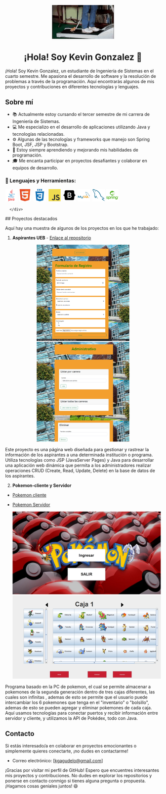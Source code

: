 <div id="header" align="center">
    <img src="duck1.gif" width="200" />
    <h1 align="center">¡Hola! Soy Kevin Gonzalez 🚀</h1>
</div>


¡Hola! Soy Kevin Gonzalez, un estudiante de Ingeniería de Sistemas en el cuarto semestre. Me apasiona el desarrollo de software y la resolución de problemas a través de la programación. Aquí encontrarás algunos de mis proyectos y contribuciones en diferentes tecnologías y lenguajes.

## Sobre mí

- 📚 Actualmente estoy cursando el tercer semestre de mi carrera de Ingeniería de Sistemas.
- 💻 Me especializo en el desarrollo de aplicaciones utilizando Java y tecnologías relacionadas.
- ⚙️ Algunas de las tecnologías y frameworks que manejo son Spring Boot, JSF, JSP y Bootstrap.
- 🌱 Estoy siempre aprendiendo y mejorando mis habilidades de programación.
- 🎓 Me encanta participar en proyectos desafiantes y colaborar en equipos de desarrollo.

<div align="left">
    <h3>🔨 Lenguajes y Herramientas:</h3>
    <div>
              <img src="https://github.com/devicons/devicon/blob/master/icons/java/java-original-wordmark.svg" title="Git" **alt="Git" width="40" height="40"/>
        <img src="https://github.com/devicons/devicon/blob/master/icons/html5/html5-original.svg" title="HTML5" alt="HTML" width="40" height="40"/>&nbsp;
        <img src="https://github.com/devicons/devicon/blob/master/icons/css3/css3-plain-wordmark.svg"  title="CSS3" alt="CSS" width="40" height="40"/>&nbsp;
        <img src="https://github.com/devicons/devicon/blob/master/icons/javascript/javascript-original.svg" title="JavaScript" alt="JavaScript" width="40" height="40"/>&nbsp;
        <img src="https://github.com/devicons/devicon/blob/master/icons/bootstrap/bootstrap-plain.svg" title="Bootstrap" alt="Bootstrap" width="40" height="40"/>&nbsp;
        <img src="https://github.com/devicons/devicon/blob/master/icons/mysql/mysql-original-wordmark.svg" title="MySQL"  alt="MySQL" width="40" height="40"/>&nbsp;
        <img src="https://github.com/devicons/devicon/blob/master/icons/mysql/mysql-plain.svg" title="Git" **alt="Git" width="40" height="40"/>
                <img src="https://github.com/devicons/devicon/blob/master/icons/spring/spring-original-wordmark.svg" title="Spring" **alt="Spring" width="40" height="40"/>

      </div>
</div>
## Proyectos destacados


Aquí hay una muestra de algunos de los proyectos en los que he trabajado:

1. **Aspirantes UEB** - [Enlace al repositorio](https://github.com/revkelo/Aspirantes-UEB-Proyecto)


<p align="center">
    <img src="Aspirante.PNG" width="300" />
    <img src="Admin-asp.PNG" width="300" />
</p>
  


    

Este proyecto es una página web diseñada para gestionar y rastrear la información de los aspirantes a una determinada institución o programa. Utiliza tecnologías como JSP (JavaServer Pages) y Java para desarrollar una aplicación web dinámica que permita a los administradores realizar operaciones CRUD (Create, Read, Update, Delete) en la base de datos de los aspirantes.

2. **Pokemon-cliente y Servidor** 
  - [Pokemon cliente](https://github.com/YAMlNORYUU/Pokemon_Cliente)
  - [Pokemon Servidor](https://github.com/YAMlNORYUU/Pokemon-Servidor)


    <img src="https://github.com/YAMlNORYUU/Pokemon_Cliente/blob/main/IMAGENES/menu.jfif?raw=true" width="600" />
    
    
    <img src="https://github.com/YAMlNORYUU/Pokemon_Cliente/blob/main/IMAGENES/PC.jfif?raw=true" width="600" />




Programa basado en la PC de pokemon, el cual se permite almacenar a pokemones de la segunda generación dentro de tres cajas diferentes, las cuales son infinitas , ademas de esto se permite que el usuario puede intercambiar los 6 pokemones que tenga en el "inventario" o "bolsillo", ademas de esto se pueden agregar y eliminar pokemones de cada caja.
Aquí usamos tecnologías para conectar puertos y recibir información entre servidor y cliente, y utilizamos la API de Pokédex, todo con Java.

## Contacto

Si estás interesado/a en colaborar en proyectos emocionantes o simplemente quieres conectarte, ¡no dudes en contactarme!

- Correo electrónico: [kgagudelo@gmail.com]

¡Gracias por visitar mi perfil de GitHub! Espero que encuentres interesantes mis proyectos y contribuciones. No dudes en explorar los repositorios y ponerse en contacto conmigo si tienes alguna pregunta o propuesta. ¡Hagamos cosas geniales juntos! 😄


<!--
**revkelo/revkelo** is a ✨ _special_ ✨ repository because its `README.md` (this file) appears on your GitHub profile.

Here are some ideas to get you started:

- 🔭 I’m currently working on ...
- 🌱 I’m currently learning ...
- 👯 I’m looking to collaborate on ...
- 🤔 I’m looking for help with ...
- 💬 Ask me about ...
- 📫 How to reach me: ...
- 😄 Pronouns: ...
- ⚡ Fun fact: ...
-->
